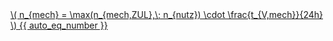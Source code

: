 <a href="/eco2_guide_center/1.%20ECO2%20Logic%20Guide/Hee1_Equation_List.html" class="equation-link" target="_blank" rel="noopener noreferrer">
  \( n_{mech} = \max(n_{mech,ZUL},\; n_{nutz}) \cdot \frac{t_{V,mech}}{24h} \) {{ auto_eq_number }}
</a>
